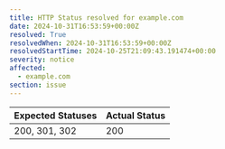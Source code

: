 ```yaml
---
title: HTTP Status resolved for example.com
date: 2024-10-31T16:53:59+00:00Z
resolved: True
resolvedWhen: 2024-10-31T16:53:59+00:00Z
resolvedStartTime: 2024-10-25T21:09:43.191474+00:00
severity: notice
affected:
  - example.com
section: issue
---
```


| Expected Statuses | Actual Status  |
|-------------------|----------------|
| 200, 301, 302 | 200 |
